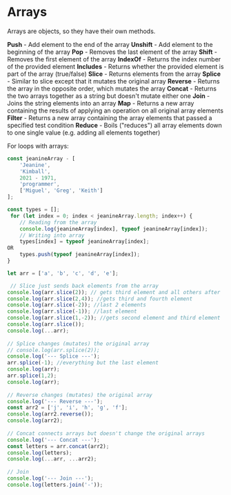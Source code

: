 # **Arrays**

Arrays are objects, so they have their own methods.

**Push** - Add element to the end of the array
**Unshift** - Add element to the beginning of the array
**Pop** - Removes the last element of the array
**Shift** - Removes the first element of the array
**IndexOf** - Returns the index number of the provided element
**Includes** - Returns whether the provided element is part of the array (true/false)
**Slice** - Returns elements from the array
**Splice** - Similar to slice except that it mutates the original array
**Reverse** - Returns the array in the opposite order, which mutates the array
**Concat** - Returns the two arrays together as a string but doesn't mutate either one
**Join** - Joins the string elements into an array
**Map** - Returns a new array containing the results of applying an operation on all original array elements
**Filter** - Returns a new array containing the array elements that passed a specified test condition
**Reduce** - Boils ("reduces") all array elements down to one single value (e.g. adding all elements together)

For loops with arrays:

```javascript
const jeanineArray - [
	'Jeanine',
	'Kimball',
	2021 - 1971,
	'programmer',
	['Miguel', 'Greg', 'Keith']
];

const types = [];
 for (let index = 0; index < jeanineArray.length; index++) {
    // Reading from the array
    console.log(jeanineArray[index], typeof jeanineArray[index]);
    // Writing into array
    types[index] = typeof jeanineArray[index];
OR
    types.push(typeof jeanineArray[index]);
}

let arr = ['a', 'b', 'c', 'd', 'e'];

 // Slice just sends back elements from the array
console.log(arr.slice(2)); // gets third element and all others after
console.log(arr.slice(2,4)); //gets third and fourth element
console.log(arr.slice(-2)); //last 2 elements
console.log(arr.slice(-1)); //last element
console.log(arr.slice(1,-2)); //gets second element and third element
console.log(arr.slice());
console.log(...arr);
 
// Splice changes (mutates) the original array
// console.log(arr.splice(2));
console.log('--- Splice ---');
arr.splice(-1); //everything but the last element
console.log(arr);
arr.splice(1,2);
console.log(arr);
 
// Reverse changes (mutates) the original array
console.log('--- Reverse ---');
const arr2 = ['j', 'i', 'h', 'g', 'f'];
console.log(arr2.reverse());
console.log(arr2);
 
// Concat connects arrays but doesn't change the original arrays
console.log('--- Concat ---');
const letters = arr.concat(arr2);
console.log(letters);
console.log(...arr, ...arr2);
 
// Join
console.log('--- Join ---');
console.log(letters.join('-'));

```

